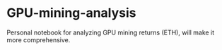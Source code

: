 # GPU-mining-analysis

Personal notebook for analyzing GPU mining returns (ETH), will make it more comprehensive.
